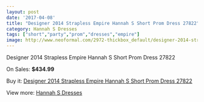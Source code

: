 ```yaml
---
layout: post
date: '2017-04-08'
title: "Designer 2014 Strapless Empire Hannah S Short Prom Dress 27822"
category: Hannah S Dresses
tags: ["short","party","prom","dresses","empire"]
image: http://www.neoformal.com/2972-thickbox_default/designer-2014-strapless-empire-hannah-s-short-prom-dress-27822.jpg
---
```

Designer 2014 Strapless Empire Hannah S Short Prom Dress 27822

On Sales: **$434.99**
<a href="https://www.neoformal.com/en/hannah-s-dresses/1104-designer-2014-strapless-empire-hannah-s-short-prom-dress-27822.html"><amp-img layout="responsive" width="600" height="600" src="//www.neoformal.com/2972-thickbox_default/designer-2014-strapless-empire-hannah-s-short-prom-dress-27822.jpg" alt="Designer 2014 Strapless Empire Hannah S Short Prom Dress 27822 0" /></a>
<a href="https://www.neoformal.com/en/hannah-s-dresses/1104-designer-2014-strapless-empire-hannah-s-short-prom-dress-27822.html"><amp-img layout="responsive" width="600" height="600" src="//www.neoformal.com/2973-thickbox_default/designer-2014-strapless-empire-hannah-s-short-prom-dress-27822.jpg" alt="Designer 2014 Strapless Empire Hannah S Short Prom Dress 27822 1" /></a>

Buy it: [Designer 2014 Strapless Empire Hannah S Short Prom Dress 27822](https://www.neoformal.com/en/hannah-s-dresses/1104-designer-2014-strapless-empire-hannah-s-short-prom-dress-27822.html "Designer 2014 Strapless Empire Hannah S Short Prom Dress 27822")

View more: [Hannah S Dresses](https://www.neoformal.com/en/12-hannah-s-dresses "Hannah S Dresses")